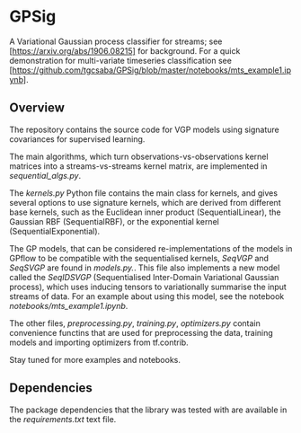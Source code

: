 # GPSig
A Variational Gaussian process classifier for streams; see [https://arxiv.org/abs/1906.08215] for background.
For a quick demonstration for multi-variate timeseries classification see [https://github.com/tgcsaba/GPSig/blob/master/notebooks/mts_example1.ipynb].

## Overview
The repository contains the source code for VGP models using signature covariances for supervised learning.

The main algorithms, which turn observations-vs-observations kernel matrices into a streams-vs-streams kernel matrix, are implemented in *sequential_algs.py*.

The *kernels.py* Python file contains the main class for kernels, and gives several options to use signature kernels, which are derived from different base kernels, such as the Euclidean inner product (SequentialLinear), the Gaussian RBF (SequentialRBF), or the exponential kernel (SequentialExponential).

The GP models, that can be considered re-implementations of the models in GPflow to be compatible with the sequentialised kernels, *SeqVGP* and *SeqSVGP* are found in *models.py.*. This file also implements a new model called the *SeqIDSVGP* (Sequentialised Inter-Domain Variational Gaussian process), which uses inducing tensors to variationally summarise the input streams of data. For an example about using this model, see the notebook *notebooks/mts_example1.ipynb*.

The other files, *preprocessing.py*, *training.py*, *optimizers.py* contain convenience functins that are used for preprocessing the data, training models and importing optimizers from tf.contrib. 

Stay tuned for more examples and notebooks.

## Dependencies

The package dependencies that the library was tested with are available in the *requirements.txt* text file. 
